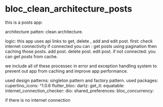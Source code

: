 # bloc_clean_architecture_posts

this is a posts app:

architecture patten: clean architecture.

logic:
  this app uses api links to get, delete , add and edit post.
     first: check internet connectivity
             if connected you can :
                    get posts using pagination then caching those posts.
                    add post.
                    delete post.
                    edit post.
             if not connected:
                    you can get posts from cache.


  we include all of these processec in error and exception handling system to prevent out app from caching and improve app performance.

  used design patterns: singleton pattern and factory pattern.
  used packages: 
       cupertino_icons: ^1.0.6
       flutter_bloc:
       dartz:
       get_it:
       equatable:
       internet_connection_checker:
       dio:
       shared_preferences:
       bloc_concurrency:
                    
  if there is no internet connection 
